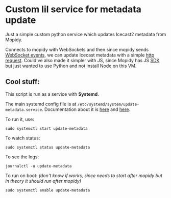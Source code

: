 # Custom lil service for metadata update

Just a simple custom python service which updates Icecast2 metadata from Mopidy.

Connects to mopidy with WebSockets and then since mopidy sends [WebSocket events](https://docs.mopidy.com/en/latest/api/http/#websocket-api), we can update Icecast metadata with a simple [http request](https://www.icecast.org/docs/icecast-trunk/admin_interface/#metadata-update).
Could've also made it simpler with JS, since Mopidy has JS [SDK](https://github.com/mopidy/mopidy.js) but just wanted to use Python and not install Node on this VM.

## Cool stuff:

This script is run as a service with **Systemd**.

The main systemd config file is at `/etc/systemd/system/update-metadata.service`. Documentation about it is [here](https://unix.stackexchange.com/a/401080) and [here](https://medium.com/codex/setup-a-python-script-as-a-service-through-systemctl-systemd-f0cc55a42267).

To run it, use:

 `sudo systemctl start update-metadata`

To watch status:

 `sudo systemctl status update-metadata`

To see the logs:

 `journalctl -u update-metadata`

To run on boot: *(don't know if works, since needs to start after mopidy but in theory it should run after mopidy)*

 `sudo systemctl enable update-metadata`
